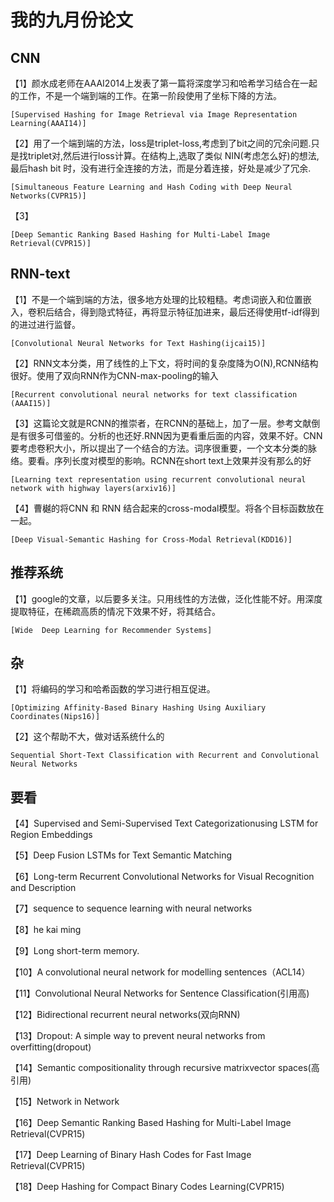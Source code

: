 # 我的九月份论文

## CNN
【1】颜水成老师在AAAI2014上发表了第一篇将深度学习和哈希学习结合在一起的工作，不是一个端到端的工作。在第一阶段使用了坐标下降的方法。

    [Supervised Hashing for Image Retrieval via Image Representation Learning(AAAI14)]

【2】用了一个端到端的方法，loss是triplet-loss,考虑到了bit之间的冗余问题.只是找triplet对,然后进行loss计算。在结构上,选取了类似 NIN(考虑怎么好)的想法,最后hash bit 时，没有进行全连接的方法，而是分着连接，好处是减少了冗余.

    [Simultaneous Feature Learning and Hash Coding with Deep Neural Networks(CVPR15)]
    
【3】

    [Deep Semantic Ranking Based Hashing for Multi-Label Image Retrieval(CVPR15)]    
    
## RNN-text
【1】不是一个端到端的方法，很多地方处理的比较粗糙。考虑词嵌入和位置嵌入，卷积后结合，得到隐式特征，再将显示特征加进来，最后还得使用tf-idf得到的进过进行监督。

    [Convolutional Neural Networks for Text Hashing(ijcai15)]
    
【2】RNN文本分类，用了线性的上下文，将时间的复杂度降为O(N),RCNN结构很好。使用了双向RNN作为CNN-max-pooling的输入

    [Recurrent convolutional neural networks for text classification (AAAI15)]
    
【3】这篇论文就是RCNN的推崇者，在RCNN的基础上，加了一层。参考文献倒是有很多可借鉴的。分析的也还好.RNN因为更看重后面的内容，效果不好。CNN要考虑卷积大小，所以提出了一个结合的方法。词序很重要，一个文本分类的脉络。要看。序列长度对模型的影响。RCNN在short text上效果并没有那么的好

    [Learning text representation using recurrent convolutional neural network with highway layers(arxiv16)]
    
【4】曹樾的将CNN 和 RNN 结合起来的cross-modal模型。将各个目标函数放在一起。

    [Deep Visual-Semantic Hashing for Cross-Modal Retrieval(KDD16)]

## 推荐系统
【1】google的文章，以后要多关注。只用线性的方法做，泛化性能不好。用深度提取特征，在稀疏高质的情况下效果不好，将其结合。

    [Wide  Deep Learning for Recommender Systems]
## 杂
【1】将编码的学习和哈希函数的学习进行相互促进。

    [Optimizing Affinity-Based Binary Hashing Using Auxiliary Coordinates(Nips16)]
    

    
【2】这个帮助不大，做对话系统什么的

    Sequential Short-Text Classification with Recurrent and Convolutional Neural Networks
 
## 要看





【4】Supervised and Semi-Supervised Text Categorizationusing LSTM for Region Embeddings

【5】Deep Fusion LSTMs for Text Semantic Matching

【6】Long-term Recurrent Convolutional Networks for Visual Recognition and Description

【7】sequence to sequence learning with neural networks

【8】he kai ming

【9】Long short-term memory.

【10】A convolutional neural network for modelling sentences（ACL14）

【11】Convolutional Neural Networks for Sentence Classification(引用高)

【12】Bidirectional recurrent neural networks(双向RNN)

【13】Dropout: A simple way to prevent neural networks from overfitting(dropout)

【14】Semantic compositionality through recursive matrixvector spaces(高引用)

【15】Network in Network

【16】Deep Semantic Ranking Based Hashing for Multi-Label Image Retrieval(CVPR15)

【17】Deep Learning of Binary Hash Codes for Fast Image Retrieval(CVPR15)

【18】Deep Hashing for Compact Binary Codes Learning(CVPR15)

